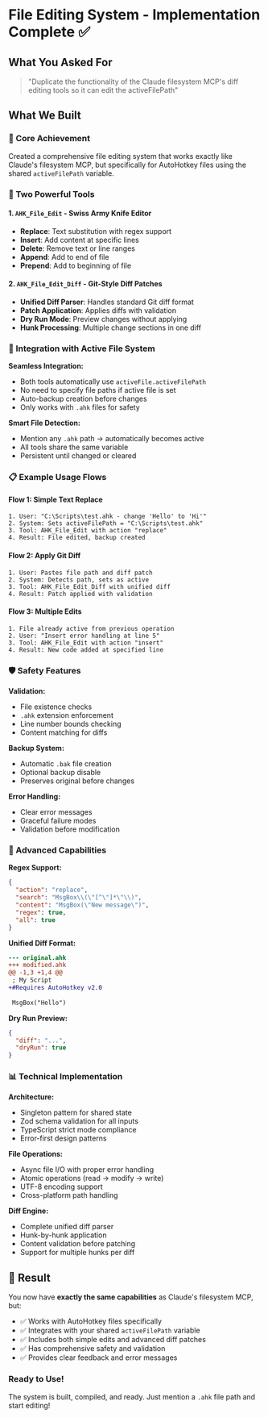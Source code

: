 # File Editing System - Implementation Complete ✅

## What You Asked For
> "Duplicate the functionality of the Claude filesystem MCP's diff editing tools so it can edit the activeFilePath"

## What We Built

### 🎯 Core Achievement
Created a comprehensive file editing system that works exactly like Claude's filesystem MCP, but specifically for AutoHotkey files using the shared `activeFilePath` variable.

### 🔧 Two Powerful Tools

#### 1. `AHK_File_Edit` - Swiss Army Knife Editor
- **Replace**: Text substitution with regex support
- **Insert**: Add content at specific lines
- **Delete**: Remove text or line ranges
- **Append**: Add to end of file
- **Prepend**: Add to beginning of file

#### 2. `AHK_File_Edit_Diff` - Git-Style Diff Patches
- **Unified Diff Parser**: Handles standard Git diff format
- **Patch Application**: Applies diffs with validation
- **Dry Run Mode**: Preview changes without applying
- **Hunk Processing**: Multiple change sections in one diff

### 🔄 Integration with Active File System

**Seamless Integration:**
- Both tools automatically use `activeFile.activeFilePath`
- No need to specify file paths if active file is set
- Auto-backup creation before changes
- Only works with `.ahk` files for safety

**Smart File Detection:**
- Mention any `.ahk` path → automatically becomes active
- All tools share the same variable
- Persistent until changed or cleared

### 📋 Example Usage Flows

#### Flow 1: Simple Text Replace
```
1. User: "C:\Scripts\test.ahk - change 'Hello' to 'Hi'"
2. System: Sets activeFilePath = "C:\Scripts\test.ahk"
3. Tool: AHK_File_Edit with action "replace"
4. Result: File edited, backup created
```

#### Flow 2: Apply Git Diff
```
1. User: Pastes file path and diff patch
2. System: Detects path, sets as active
3. Tool: AHK_File_Edit_Diff with unified diff
4. Result: Patch applied with validation
```

#### Flow 3: Multiple Edits
```
1. File already active from previous operation
2. User: "Insert error handling at line 5"
3. Tool: AHK_File_Edit with action "insert"
4. Result: New code added at specified line
```

### 🛡️ Safety Features

**Validation:**
- File existence checks
- `.ahk` extension enforcement
- Line number bounds checking
- Content matching for diffs

**Backup System:**
- Automatic `.bak` file creation
- Optional backup disable
- Preserves original before changes

**Error Handling:**
- Clear error messages
- Graceful failure modes
- Validation before modification

### 🎨 Advanced Capabilities

**Regex Support:**
```json
{
  "action": "replace",
  "search": "MsgBox\\(\"[^\"]*\"\\)",
  "content": "MsgBox(\"New message\")",
  "regex": true,
  "all": true
}
```

**Unified Diff Format:**
```diff
--- original.ahk
+++ modified.ahk
@@ -1,3 +1,4 @@
 ; My Script
+#Requires AutoHotkey v2.0
 
 MsgBox("Hello")
```

**Dry Run Preview:**
```json
{
  "diff": "...",
  "dryRun": true
}
```

### 📊 Technical Implementation

**Architecture:**
- Singleton pattern for shared state
- Zod schema validation for all inputs
- TypeScript strict mode compliance
- Error-first design patterns

**File Operations:**
- Async file I/O with proper error handling
- Atomic operations (read → modify → write)
- UTF-8 encoding support
- Cross-platform path handling

**Diff Engine:**
- Complete unified diff parser
- Hunk-by-hunk application
- Content validation before patching
- Support for multiple hunks per diff

## 🚀 Result

You now have **exactly the same capabilities** as Claude's filesystem MCP, but:
- ✅ Works with AutoHotkey files specifically
- ✅ Integrates with your shared `activeFilePath` variable
- ✅ Includes both simple edits and advanced diff patches
- ✅ Has comprehensive safety and validation
- ✅ Provides clear feedback and error messages

### Ready to Use!
The system is built, compiled, and ready. Just mention a `.ahk` file path and start editing!